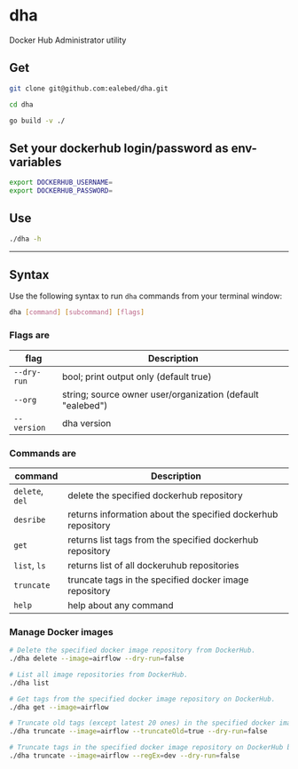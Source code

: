 # dha

Docker Hub Administrator utility

## Get

```bash
git clone git@github.com:ealebed/dha.git
```

```bash
cd dha
```

```bash
go build -v ./ 
```

## Set your dockerhub login/password as env-variables
```bash
export DOCKERHUB_USERNAME=
export DOCKERHUB_PASSWORD=
```

## Use

```bash
./dha -h
```

---

## Syntax

Use the following syntax to run `dha` commands from your terminal window:

```bash
dha [command] [subcommand] [flags]
```

### Flags are

| flag | Description |
| ----------- | ------------ |
| `--dry-run` | bool; print output only (default true) |
| `--org` | string; source owner user/organization (default "ealebed") |
| `--version` | dha version |

### Commands are

| command | Description |
| ----------- | ------------ |
| `delete`, `del` | delete the specified dockerhub repository |
| `desribe` | returns information about the specified dockerhub repository |
| `get` | returns list tags from the specified dockerhub repository |
| `list`, `ls` | returns list of all dockeruhub repositories |
| `truncate` | truncate tags in the specified docker image repository |
| `help` | help about any command |

### Manage Docker images

```bash
# Delete the specified docker image repository from DockerHub.
./dha delete --image=airflow --dry-run=false

# List all image repositories from DockerHub.
./dha list

# Get tags from the specified docker image repository on DockerHub.
./dha get --image=airflow

# Truncate old tags (except latest 20 ones) in the specified docker image repository on DockerHub.
./dha truncate --image=airflow --truncateOld=true --dry-run=false

# Truncate tags in the specified docker image repository on DockerHub by regEx.
./dha truncate --image=airflow --regEx=dev --dry-run=false
```
